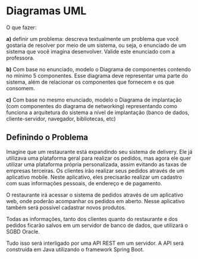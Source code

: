 # Diagramas UML

O que fazer:

**a)** definir um problema: descreva textualmente um problema que você gostaria de
resolver por meio de um sistema, ou seja, o enunciado de um sistema que você imagina
desenvolver. Valide este enunciado com a professora.

**b)** Com base no enunciado, modelo o Diagrama de componentes contendo no mínimo
5 componentes. Esse diagrama deve representar uma parte do sistema, além de
relacionar os componentes que fornecem e os que consomem.

**c)** Com base no mesmo enunciado, modelo o Diagrama de implantação (com
componentes do diagrama de networking) representando como funciona a arquitetura
do sistema a nível de implantação (banco de dados, cliente-servidor, navegador,
bibliotecas, etc)

## Definindo o Problema

Imagine que um restaurante está expandindo seu sistema de delivery. Ele já utilizava uma plataforma geral para realizar os pedidos, mas agora ele quer
utilizar uma plataforma própria personalizada, assim evitando as taxas de empresas terceiras. Os clientes irão realizar seus pedidos através de um aplicativo
mobile. Neste aplicativo, eles precisarão realizar um cadastro com suas informações pessoais, de endereço e de pagamento.

O restaurante irá acessar o sistema de pedidos através de um aplicativo web, onde poderão acompanhar os pedidos em aberto. Nesse aplicativo também será
possível cadastrar novos produtos.

Todas as informações, tanto dos clientes quanto do restaurante e dos pedidos ficarão salvos em um servidor de banco de dados, que utilizará o SGBD Oracle.

Tudo isso será interligado por uma API REST em um servidor. A API será construída em Java utilizando o framework Spring Boot.
